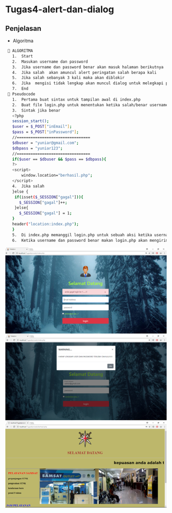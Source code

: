 # Tugas4-alert-dan-dialog
## Penjelasan
- Algoritma
 ```sh
  	ALGORITMA
    1.	Start
    2.	Masukan username dan password
    3.	Jika username dan password benar akan masuk halaman berikutnya
    4.	Jika salah  akan amuncul alert peringatan salah berapa kali
    5.	Jika salah sebanyak 3 kali maka akan diblokir
    6.	Jika  mengisi tidak lengkap akan muncul dialog untuk melegkapi password atau username
    7.	End
  	Pseudocode
    1.	Pertama buat sintax untuk tampilan awal di index.php
    2.	Buat file login.php untuk menentukan ketika salah/benar username dan pasword
    3.	Sintak jika benar
    <?php
    session_start();
    $user = $_POST["inEmail"];
    $pass = $_POST["inPassword"];
    //================================
    $dbuser = "yuniar@gmail.com";
    $dbpass = "yuniar123";
    //================================
    if($user == $dbuser && $pass == $dbpass){
    ?>
    <script>
        window.location="berhasil.php";
    </script>
    4.	Jika salah 
    }else {
     if(isset($_SESSION["gagal"])){
       $_SESSION["gagal"]++;
     }else{
       $_SESSION["gagal"] = 1;
    } 
    header("location:index.php");
    }
    5.	Di index.php memanggil login.php untuk sebuah aksi ketika username dan password benar
    6.	Ketika username dan password benar makan login.php akan mengirimkan ke berhasil.php

 ```
![salah](https://github.com/YuniarSetiawan/Tugas4-alert-dan-dialog/blob/master/user%20dan%20pass%20salah.PNG)
![belum lengkap](https://github.com/YuniarSetiawan/Tugas4-alert-dan-dialog/blob/master/belum%20lengkap.PNG)
![berhasil](https://github.com/YuniarSetiawan/Tugas4-alert-dan-dialog/blob/master/berhasil.PNG)
